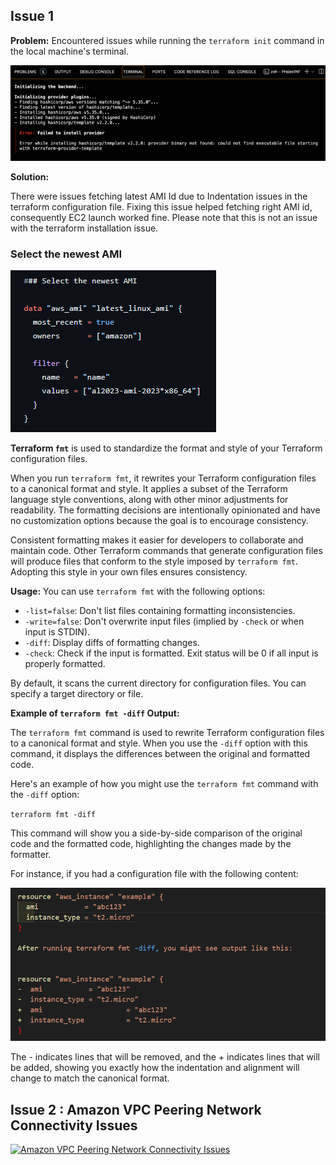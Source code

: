 ## Issue 1

**Problem:**
Encountered issues while running the `terraform init` command in the local machine's terminal.

![TerraformProviderIssue](images/TerraformProviderIssue.png)

**Solution:**

There were issues fetching latest AMI Id due to Indentation issues in the terraform configuration file. Fixing this issue helped fetching right AMI id, consequently EC2 launch worked fine. Please note that this is not an issue with the terraform installation issue.

### Select the newest AMI

![Newest AMI](images/newAMI.png)

**Terraform `fmt`** is used to standardize the format and style of your Terraform configuration files.

When you run `terraform fmt`, it rewrites your Terraform configuration files to a canonical format and style. It applies a subset of the Terraform language style conventions, along with other minor adjustments for readability. The formatting decisions are intentionally opinionated and have no customization options because the goal is to encourage consistency.

Consistent formatting makes it easier for developers to collaborate and maintain code. Other Terraform commands that generate configuration files will produce files that conform to the style imposed by `terraform fmt`. Adopting this style in your own files ensures consistency.

**Usage:**
You can use `terraform fmt` with the following options:
- `-list=false`: Don't list files containing formatting inconsistencies.
- `-write=false`: Don't overwrite input files (implied by `-check` or when input is STDIN).
- `-diff`: Display diffs of formatting changes.
- `-check`: Check if the input is formatted. Exit status will be 0 if all input is properly formatted.

By default, it scans the current directory for configuration files. You can specify a target directory or file.

**Example of `terraform fmt -diff` Output:**

The `terraform fmt` command is used to rewrite Terraform configuration files to a canonical format and style. When you use the `-diff` option with this command, it displays the differences between the original and formatted code.

Here's an example of how you might use the `terraform fmt` command with the `-diff` option:

`terraform fmt -diff`

This command will show you a side-by-side comparison of the original code and the formatted code, highlighting the changes made by the formatter.

For instance, if you had a configuration file with the following content:

![terraform fmt diff](images/terraformfmtdiff.png)

The - indicates lines that will be removed, and the + indicates lines that will be added, showing you exactly how the indentation and alignment will change to match the canonical format.

## Issue 2 : Amazon VPC Peering Network Connectivity Issues

[![Amazon VPC Peering Network Connectivity Issues](https://markdown-videos-api.jorgenkh.no/url?url=https%3A%2F%2Fwww.youtube.com%2Fwatch%3Fv%3DDLB2yNDyFmM)](https://www.youtube.com/watch?v=DLB2yNDyFmM)
